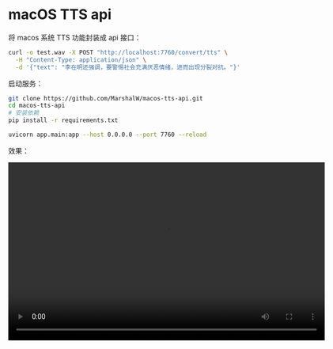 # macOS TTS api

将 macos 系统 TTS 功能封装成 api 接口：

```bash
curl -o test.wav -X POST "http://localhost:7760/convert/tts" \
  -H "Content-Type: application/json" \
  -d '{"text": "李在明还强调，要警惕社会充满厌恶情绪，进而出现分裂对抗。"}'
```

启动服务：

```bash
git clone https://github.com/MarshalW/macos-tts-api.git
cd macos-tts-api
# 安装依赖
pip install -r requirements.txt

uvicorn app.main:app --host 0.0.0.0 --port 7760 --reload
```

效果：

<video width="640" height="360" controls>
  <source src="https://raw.githubusercontent.com/MarshalW/macos-tts-api/main/example.mp4" type="video/mp4">
  Your browser does not support the video tag.
</video>
